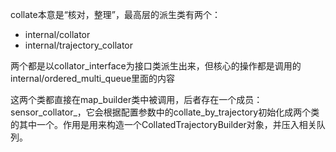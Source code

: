 collate本意是“核对，整理”，最高层的派生类有两个：
- internal/collator
- internal/trajectory_collator

两个都是以collator_interface为接口类派生出来，但核心的操作都是调用的internal/ordered_multi_queue里面的内容

这两个类都直接在map_builder类中被调用，后者存在一个成员：sensor_collator_，它会根据配置参数中的collate_by_trajectory初始化成两个类的其中一个。作用是用来构造一个CollatedTrajectoryBuilder对象，并压入相关队列。



